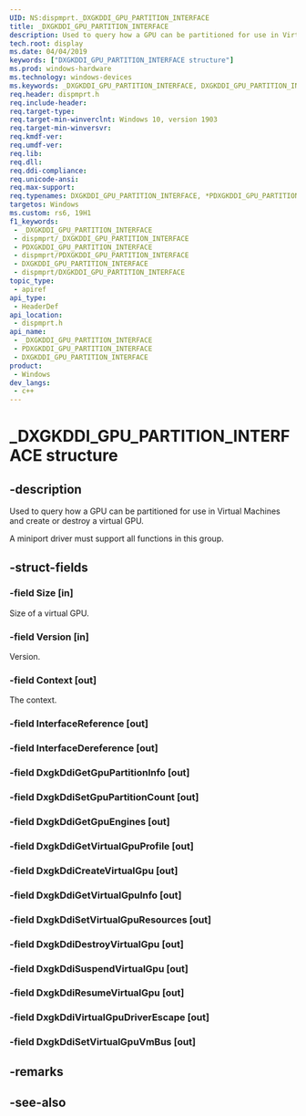 ```yaml
---
UID: NS:dispmprt._DXGKDDI_GPU_PARTITION_INTERFACE
title: _DXGKDDI_GPU_PARTITION_INTERFACE
description: Used to query how a GPU can be partitioned for use in Virtual Machines and create or destroy a virtual GPU.
tech.root: display
ms.date: 04/04/2019
keywords: ["DXGKDDI_GPU_PARTITION_INTERFACE structure"]
ms.prod: windows-hardware
ms.technology: windows-devices
ms.keywords: _DXGKDDI_GPU_PARTITION_INTERFACE, DXGKDDI_GPU_PARTITION_INTERFACE, *PDXGKDDI_GPU_PARTITION_INTERFACE,
req.header: dispmprt.h
req.include-header: 
req.target-type: 
req.target-min-winverclnt: Windows 10, version 1903
req.target-min-winversvr: 
req.kmdf-ver: 
req.umdf-ver: 
req.lib: 
req.dll: 
req.ddi-compliance: 
req.unicode-ansi: 
req.max-support: 
req.typenames: DXGKDDI_GPU_PARTITION_INTERFACE, *PDXGKDDI_GPU_PARTITION_INTERFACE
targetos: Windows
ms.custom: rs6, 19H1
f1_keywords:
 - _DXGKDDI_GPU_PARTITION_INTERFACE
 - dispmprt/_DXGKDDI_GPU_PARTITION_INTERFACE
 - PDXGKDDI_GPU_PARTITION_INTERFACE
 - dispmprt/PDXGKDDI_GPU_PARTITION_INTERFACE
 - DXGKDDI_GPU_PARTITION_INTERFACE
 - dispmprt/DXGKDDI_GPU_PARTITION_INTERFACE
topic_type:
 - apiref
api_type:
 - HeaderDef
api_location:
 - dispmprt.h
api_name:
 - _DXGKDDI_GPU_PARTITION_INTERFACE
 - PDXGKDDI_GPU_PARTITION_INTERFACE
 - DXGKDDI_GPU_PARTITION_INTERFACE
product:
 - Windows
dev_langs:
 - c++
---
```


# _DXGKDDI_GPU_PARTITION_INTERFACE structure


## -description

Used to query how a GPU can be partitioned for use in Virtual Machines and create or destroy a virtual GPU.

A miniport driver must support all functions in this group.

## -struct-fields

### -field Size [in]

Size of a virtual GPU.

### -field Version [in]

Version.

### -field Context [out]

The context.

### -field InterfaceReference [out]



### -field InterfaceDereference [out]



### -field DxgkDdiGetGpuPartitionInfo [out]



### -field DxgkDdiSetGpuPartitionCount [out]



### -field DxgkDdiGetGpuEngines [out]



### -field DxgkDdiGetVirtualGpuProfile [out]



### -field DxgkDdiCreateVirtualGpu [out]



### -field DxgkDdiGetVirtualGpuInfo [out]



### -field DxgkDdiSetVirtualGpuResources [out]



### -field DxgkDdiDestroyVirtualGpu [out]



### -field DxgkDdiSuspendVirtualGpu [out]



### -field DxgkDdiResumeVirtualGpu [out]



### -field DxgkDdiVirtualGpuDriverEscape [out]



### -field DxgkDdiSetVirtualGpuVmBus [out]



## -remarks

## -see-also

